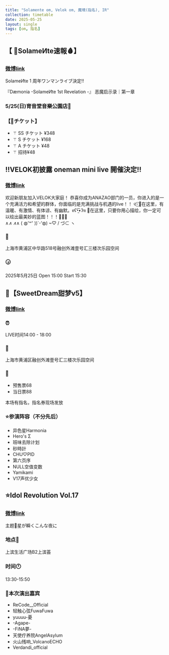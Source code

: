 ```yaml
---
title: "Solamente om, Velok om, 魔境(指名), IR"
collection: timetable
date: 2025-05-25
layout: single
tags: [om, 指名]
---
```


## 【 👹SolameИte速報🩸】

### [微博link](https://weibo.com/7900265129/5163364993991256)

SolameИte 1 周年ワンマンライブ決定‼️

『Dæmonia -SolameИte 1st Revelation -』
             恶魔启示录｜第一章

### 5/25(日)育音堂音樂公園店📍

### 【🎫チケット】

- ⚚ SS チケット ¥348
- ⚚ S チケット ¥168
- ⚚ A チケット ¥48
- ⚚ 招待¥48

## ‼️VELOK初披露 oneman mini live 開催決定‼️

### [微博link](https://weibo.com/7996816724/5165811081937835)

欢迎新朋友加入VELOK大家庭！
恭喜你成为ANAZAO部门的一员，你进入的是一个充满活力和希望的群体，你面临的是充满挑战与机遇的live！！
୧⍤⃝🍗在这里，有温暖、有激情、有体谅、有幽默。ฅʕ•̫͡•ʔฅ 🤠在这里，只要你用心描绘，你一定可以绘出最美妙的蓝图！！！🧜🏻‍♀️  
    ∧_∧  ∧_∧
  ( ◍'꒳' ))`ᵕ'◍) ~♡
  /     づ⊂    ヽ

### 📍

上海市黄浦区中华路518号融创外滩壹号汇三楼次乐园空间
### 🕞

2025年5月25日 Open 15:00 Start 15:30

## 🍬【SweetDream甜梦v5】

### [微博link](https://weibo.com/6427764773/Psfbo2Mt9#comment)
### ⏰
LIVE时间14:00 - 18:00
### 📍 
上海市黄浦区融创外滩壹号汇三楼次乐园空间
### 🎫 
- 预售票68
- 当日票88

本场有指名，指名券现场发放
### ⭐参演阵容（不分先后）

- 异色星Harmonia
- Hero's Σ
- 班味去除计划
- 砂時計
- CHU♡PID
- 第六页序
- NULL空值变数
- Yamikami
- V17声优少女

## ⭐Idol Revolution Vol.17  
### [微博link](https://weibo.com/5085730250/PsJ0tiRID#comment)
主题🎊星が瞬くこんな夜に
### 地点📍
上滨生活广场B2上滨荟
### 时间🕛

13:30-15:50

### 🌟本次演出嘉宾
- ReCode__Official 
- 轻触心弦FuwaFuwa
- yuuuu-憂 
- -Agape- 
- -FiNA夢- 
- 天使疗养院AngelAsylum 
- 火山残响_VolcanoECHO 
- Verdandi_official 

